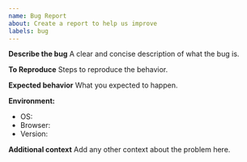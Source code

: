 ```yaml
---
name: Bug Report
about: Create a report to help us improve
labels: bug
---
```


**Describe the bug**
A clear and concise description of what the bug is.

**To Reproduce**
Steps to reproduce the behavior.

**Expected behavior**
What you expected to happen.

**Environment:**
- OS: 
- Browser:
- Version:

**Additional context**
Add any other context about the problem here.
